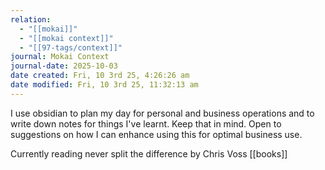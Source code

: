 ```yaml
---
relation:
  - "[[mokai]]"
  - "[[mokai context]]"
  - "[[97-tags/context]]"
journal: Mokai Context
journal-date: 2025-10-03
date created: Fri, 10 3rd 25, 4:26:26 am
date modified: Fri, 10 3rd 25, 11:32:13 am
---
```

I use obsidian to plan my day for personal and business operations and to write down notes for things I've learnt. Keep that in mind. Open to suggestions on how I can enhance using this for optimal business use.

Currently reading never split the difference by Chris Voss [[books]]
